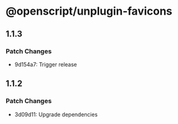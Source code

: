 # @openscript/unplugin-favicons

## 1.1.3

### Patch Changes

- 9d154a7: Trigger release

## 1.1.2

### Patch Changes

- 3d09d11: Upgrade dependencies
